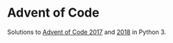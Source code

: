 # Advent of Code

Solutions to [Advent of Code 2017](https://adventofcode.com/2017) and [2018](https://adventofcode.com/2018) in Python 3.
